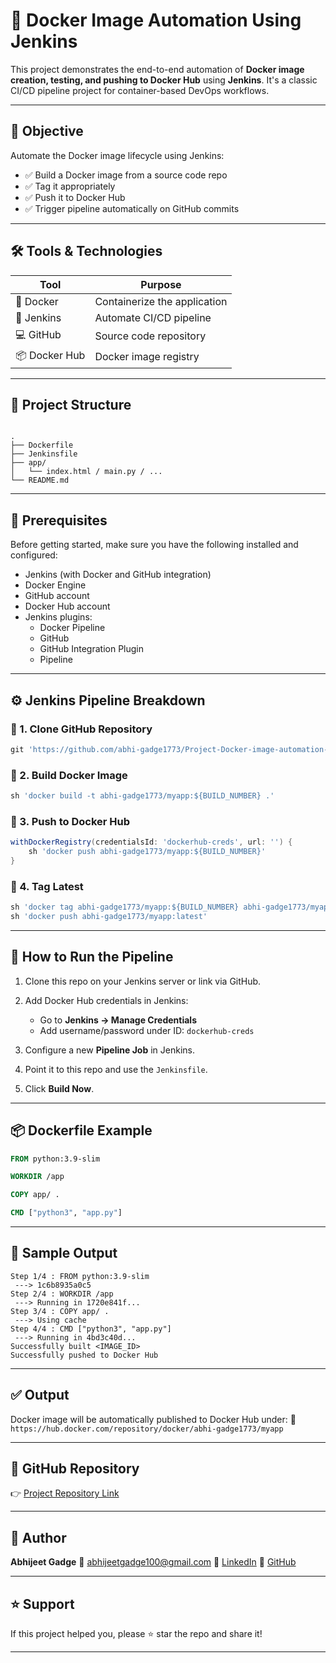 
# 🤖 Docker Image Automation Using Jenkins

This project demonstrates the end-to-end automation of **Docker image creation, testing, and pushing to Docker Hub** using **Jenkins**. It's a classic CI/CD pipeline project for container-based DevOps workflows.

---

## 🚀 Objective

Automate the Docker image lifecycle using Jenkins:
- ✅ Build a Docker image from a source code repo
- ✅ Tag it appropriately
- ✅ Push it to Docker Hub
- ✅ Trigger pipeline automatically on GitHub commits

---

## 🛠️ Tools & Technologies

| Tool        | Purpose                          |
|-------------|----------------------------------|
| 🐳 Docker   | Containerize the application     |
| 🧪 Jenkins  | Automate CI/CD pipeline          |
| 💻 GitHub   | Source code repository           |
| 📦 Docker Hub | Docker image registry         |

---

## 📁 Project Structure

```

.
├── Dockerfile
├── Jenkinsfile
├── app/
│   └── index.html / main.py / ...
└── README.md

````

---

## 🔧 Prerequisites

Before getting started, make sure you have the following installed and configured:

- Jenkins (with Docker and GitHub integration)
- Docker Engine
- GitHub account
- Docker Hub account
- Jenkins plugins:
  - Docker Pipeline
  - GitHub
  - GitHub Integration Plugin
  - Pipeline

---

## ⚙️ Jenkins Pipeline Breakdown

### 🔸 1. Clone GitHub Repository

```groovy
git 'https://github.com/abhi-gadge1773/Project-Docker-image-automation-using-Jenkins.git'
````

### 🔸 2. Build Docker Image

```groovy
sh 'docker build -t abhi-gadge1773/myapp:${BUILD_NUMBER} .'
```

### 🔸 3. Push to Docker Hub

```groovy
withDockerRegistry(credentialsId: 'dockerhub-creds', url: '') {
    sh 'docker push abhi-gadge1773/myapp:${BUILD_NUMBER}'
}
```

### 🔸 4. Tag Latest

```groovy
sh 'docker tag abhi-gadge1773/myapp:${BUILD_NUMBER} abhi-gadge1773/myapp:latest'
sh 'docker push abhi-gadge1773/myapp:latest'
```

---

## 🧪 How to Run the Pipeline

1. Clone this repo on your Jenkins server or link via GitHub.
2. Add Docker Hub credentials in Jenkins:

   * Go to **Jenkins → Manage Credentials**
   * Add username/password under ID: `dockerhub-creds`
3. Configure a new **Pipeline Job** in Jenkins.
4. Point it to this repo and use the `Jenkinsfile`.
5. Click **Build Now**.

---

## 📦 Dockerfile Example

```dockerfile
FROM python:3.9-slim

WORKDIR /app

COPY app/ .

CMD ["python3", "app.py"]
```

---

## 📸 Sample Output

```text
Step 1/4 : FROM python:3.9-slim
 ---> 1c6b8935a0c5
Step 2/4 : WORKDIR /app
 ---> Running in 1720e841f...
Step 3/4 : COPY app/ .
 ---> Using cache
Step 4/4 : CMD ["python3", "app.py"]
 ---> Running in 4bd3c40d...
Successfully built <IMAGE_ID>
Successfully pushed to Docker Hub
```

---

## ✅ Output

Docker image will be automatically published to Docker Hub under:
🔗 `https://hub.docker.com/repository/docker/abhi-gadge1773/myapp`

---

## 📌 GitHub Repository

👉 [Project Repository Link](https://github.com/abhi-gadge1773/Project-Docker-image-automation-using-Jenkins.git)

---

## 🙌 Author

**Abhijeet Gadge**
📧 [abhijeetgadge100@gmail.com](mailto:abhijeetgadge100@gmail.com)
🔗 [LinkedIn](https://www.linkedin.com/in/abhijeetgadge/)
🔗 [GitHub](https://github.com/abhi-gadge1773)

---

## ⭐ Support

If this project helped you, please ⭐ star the repo and share it!

---
